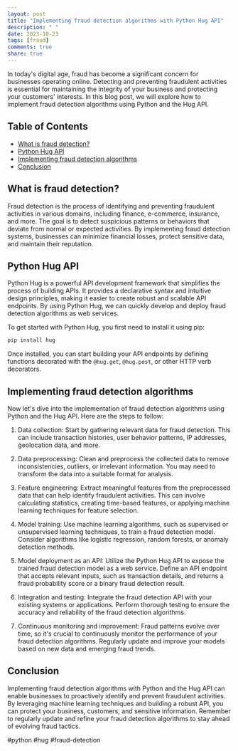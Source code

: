 ```yaml
---
layout: post
title: "Implementing fraud detection algorithms with Python Hug API"
description: " "
date: 2023-10-23
tags: [fraud]
comments: true
share: true
---
```


In today's digital age, fraud has become a significant concern for businesses operating online. Detecting and preventing fraudulent activities is essential for maintaining the integrity of your business and protecting your customers' interests. In this blog post, we will explore how to implement fraud detection algorithms using Python and the Hug API.

## Table of Contents
- [What is fraud detection?](#what-is-fraud-detection)
- [Python Hug API](#python-hug-api)
- [Implementing fraud detection algorithms](#implementing-fraud-detection-algorithms)
- [Conclusion](#conclusion)

## What is fraud detection? <a name="what-is-fraud-detection"></a>
Fraud detection is the process of identifying and preventing fraudulent activities in various domains, including finance, e-commerce, insurance, and more. The goal is to detect suspicious patterns or behaviors that deviate from normal or expected activities. By implementing fraud detection systems, businesses can minimize financial losses, protect sensitive data, and maintain their reputation.

## Python Hug API <a name="python-hug-api"></a>
Python Hug is a powerful API development framework that simplifies the process of building APIs. It provides a declarative syntax and intuitive design principles, making it easier to create robust and scalable API endpoints. By using Python Hug, we can quickly develop and deploy fraud detection algorithms as web services.

To get started with Python Hug, you first need to install it using pip:

```python
pip install hug
```

Once installed, you can start building your API endpoints by defining functions decorated with the `@hug.get`, `@hug.post`, or other HTTP verb decorators.

## Implementing fraud detection algorithms <a name="implementing-fraud-detection-algorithms"></a>
Now let's dive into the implementation of fraud detection algorithms using Python and the Hug API. Here are the steps to follow:

1. Data collection: Start by gathering relevant data for fraud detection. This can include transaction histories, user behavior patterns, IP addresses, geolocation data, and more.

2. Data preprocessing: Clean and preprocess the collected data to remove inconsistencies, outliers, or irrelevant information. You may need to transform the data into a suitable format for analysis.

3. Feature engineering: Extract meaningful features from the preprocessed data that can help identify fraudulent activities. This can involve calculating statistics, creating time-based features, or applying machine learning techniques for feature selection.

4. Model training: Use machine learning algorithms, such as supervised or unsupervised learning techniques, to train a fraud detection model. Consider algorithms like logistic regression, random forests, or anomaly detection methods.

5. Model deployment as an API: Utilize the Python Hug API to expose the trained fraud detection model as a web service. Define an API endpoint that accepts relevant inputs, such as transaction details, and returns a fraud probability score or a binary fraud detection result.

6. Integration and testing: Integrate the fraud detection API with your existing systems or applications. Perform thorough testing to ensure the accuracy and reliability of the fraud detection algorithms.

7. Continuous monitoring and improvement: Fraud patterns evolve over time, so it's crucial to continuously monitor the performance of your fraud detection algorithms. Regularly update and improve your models based on new data and emerging fraud trends.

## Conclusion <a name="conclusion"></a>
Implementing fraud detection algorithms with Python and the Hug API can enable businesses to proactively identify and prevent fraudulent activities. By leveraging machine learning techniques and building a robust API, you can protect your business, customers, and sensitive information. Remember to regularly update and refine your fraud detection algorithms to stay ahead of evolving fraud tactics.

#python #hug #fraud-detection